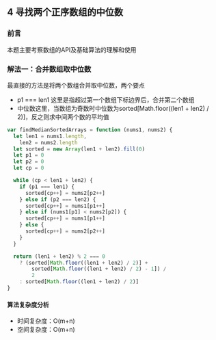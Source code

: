 ## 4 寻找两个正序数组的中位数

### 前言
本题主要考察数组的API及基础算法的理解和使用


### 解法一：合并数组取中位数
最直接的方法是将两个数组合并取中位数，两个要点
- p1 === len1 这里是指超过第一个数组下标边界后，合并第二个数组
- 中位数这里，当数组为奇数时中位数为sorted[Math.floor((len1 + len2) / 2)]，反之则求中间两个数的平均值


```js
var findMedianSortedArrays = function (nums1, nums2) {
  let len1 = nums1.length,
    len2 = nums2.length
  let sorted = new Array(len1 + len2).fill(0)
  let p1 = 0
  let p2 = 0
  let cp = 0

  while (cp < len1 + len2) {
    if (p1 === len1) {
      sorted[cp++] = nums2[p2++]
    } else if (p2 === len2) {
      sorted[cp++] = nums1[p1++]
    } else if (nums1[p1] < nums2[p2]) {
      sorted[cp++] = nums1[p1++]
    } else {
      sorted[cp++] = nums2[p2++]
    }
  }

  return (len1 + len2) % 2 === 0
    ? (sorted[Math.floor((len1 + len2) / 2)] +
        sorted[Math.floor((len1 + len2) / 2) - 1]) /
        2
    : sorted[Math.floor((len1 + len2) / 2)]
}
```

#### 算法复杂度分析
- 时间复杂度：O(m+n)
- 空间复杂度：O(m+n)
&nbsp;
    